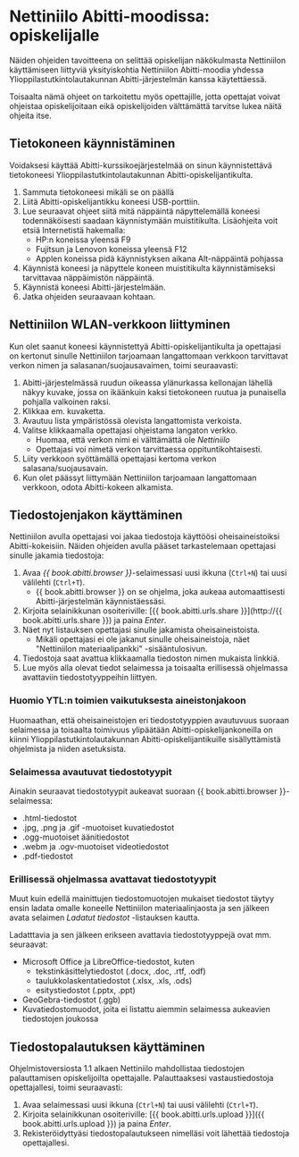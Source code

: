 # Nettiniilo Abitti-moodissa: opiskelijalle

Näiden ohjeiden tavoitteena on selittää opiskelijan näkökulmasta Nettiniilon käyttämiseen liittyviä yksityiskohtia Nettiniilon Abitti-moodia yhdessa Ylioppilastutkintolautakunnan Abitti-järjestelmän kanssa käytettäessä.

Toisaalta nämä ohjeet on tarkoitettu myös opettajille, jotta opettajat voivat ohjeistaa opiskelijoitaan eikä opiskelijoiden välttämättä tarvitse lukea näitä ohjeita itse. 

## Tietokoneen käynnistäminen

Voidaksesi käyttää Abitti-kurssikoejärjestelmää on sinun käynnistettävä tietokoneesi Ylioppilastutkintolautakunnan Abitti-opiskelijantikulta.

1. Sammuta tietokoneesi mikäli se on päällä
2. Liitä Abitti-opiskelijantikku koneesi USB-porttiin.
3. Lue seuraavat ohjeet siitä mitä näppäintä näpyttelemällä koneesi todennäköisesti saadaan käynnistymään muistitikulta. Lisäohjeita voit etsiä Internetistä hakemalla:
	- HP:n koneissa yleensä F9
	- Fujitsun ja Lenovon koneissa yleensä F12
	- Applen koneissa pidä käynnistyksen aikana Alt-näppäintä pohjassa
4. Käynnistä koneesi ja näpyttele koneen muistitikulta käynnistämiseksi tarvittavaa näppäimistön näppäintä.
5. Käynnistä koneesi Abitti-järjestelmään.
6. Jatka ohjeiden seuraavaan kohtaan.

## Nettiniilon WLAN-verkkoon liittyminen

Kun olet saanut koneesi käynnistettyä Abitti-opiskelijantikulta ja opettajasi on kertonut sinulle Nettiniilon tarjoamaan langattomaan verkkoon tarvittavat verkon nimen ja salasanan/suojausavaimen, toimi seuraavasti:

1. Abitti-järjestelmässä ruudun oikeassa ylänurkassa kellonajan lähellä näkyy kuvake, jossa on ikäänkuin kaksi tietokoneen ruutua ja punaisella pohjalla valkoinen raksi.
2. Klikkaa em. kuvaketta.
3. Avautuu lista ympäristössä olevista langattomista verkoista.
4. Valitse klikkaamalla opettajasi ohjeistama langaton verkko.
	- Huomaa, että verkon nimi ei välttämättä ole *Nettiniilo*
	- Opettajasi voi nimetä verkon tarvittaessa oppituntikohtaisesti.
5. Liity verkkoon syöttämällä opettajasi kertoma verkon salasana/suojausavain.
6. Kun olet päässyt liittymään Nettiniilon tarjoamaan langattomaan verkkoon, odota Abitti-kokeen alkamista.


## Tiedostojenjakon käyttäminen

Nettiniilon avulla opettajasi voi jakaa tiedostoja käyttöösi oheisaineistoiksi Abitti-kokeisiin. Näiden ohjeiden avulla pääset tarkastelemaan opettajasi sinulle jakamia tiedostoja:

1. Avaa *{{ book.abitti.browser }}*-selaimessasi uusi ikkuna (`Ctrl+N`) tai uusi välilehti (`Ctrl+T`).
	- {{ book.abitti.browser }} on se ohjelma, joka aukeaa automaattisesti Abitti-järjestelmän käynnistäessäsi.
2. Kirjoita selainikkunan osoiteriville: [{{ book.abitti.urls.share }}](http://{{ book.abitti.urls.share }}) ja paina *Enter*.
3. Näet nyt listauksen opettajasi sinulle jakamista oheisaineistoista.
	- Mikäli opettajasi ei ole jakanut sinulle oheisaineistoja, näet "Nettiniilon materiaalipankki" -sisääntulosivun.
4. Tiedostoja saat avattua klikkaamalla tiedoston nimen mukaista linkkiä.
5. Lue myös alla olevat tiedot selaimessa ja toisaalta erillisessä ohjelmassa avattaviin tiedostotyyppeihin liittyen.

### Huomio YTL:n toimien vaikutuksesta aineistonjakoon

Huomaathan, että oheisaineistojen eri tiedostotyyppien avautuvuus suoraan selaimessa ja toisaalta toimivuus ylipäätään Abitti-opiskelijankoneilla on kiinni Ylioppilastutkintolautakunnan Abitti-opiskelijantikuille sisällyttämistä ohjelmista ja niiden asetuksista.

### Selaimessa avautuvat tiedostotyypit

Ainakin seuraavat tiedostotyypit aukeavat suoraan {{ book.abitti.browser }}-selaimessa:

- .html-tiedostot
- .jpg, .png ja .gif -muotoiset kuvatiedostot
- .ogg-muotoiset äänitiedostot
- .webm ja .ogv-muotoiset videotiedostot
- .pdf-tiedostot

### Erillisessä ohjelmassa avattavat tiedostotyypit

Muut kuin edellä mainittujen tiedostomuotojen mukaiset tiedostot täytyy ensin ladata omalle koneelle Nettiniilon materiaalinjaosta ja sen jälkeen avata selaimen *Ladatut tiedostot* -listauksen kautta.

Ladatttavia ja sen jälkeen erikseen avattavia tiedostotyyppejä ovat mm. seuraavat:

- Microsoft Office ja LibreOffice-tiedostot, kuten
	- tekstinkäsittelytiedostot (.docx, .doc, .rtf, .odf)
	- taulukkolaskentatiedostot (.xlsx, .xls, .ods)
	- esitystiedostot (.pptx, .ppt)
- GeoGebra-tiedostot (.ggb)
- Kuvatiedostomuodot, joita ei listattu aiemmin selaimessa aukeavien tiedostojen joukossa


## Tiedostopalautuksen käyttäminen

Ohjelmistoversiosta 1.1 alkaen Nettiniilo mahdollistaa tiedostojen palauttamisen opiskelijoilta opettajalle. Palauttaaksesi vastaustiedostoja opettajallesi, toimi seuraavasti:

1. Avaa selaimessasi uusi ikkuna (`Ctrl+N`) tai uusi välilehti (`Ctrl+T`).
2. Kirjoita selainikkunan osoiteriville: [{{ book.abitti.urls.upload }}]({{ book.abitti.urls.upload }}) ja paina *Enter*.
3. Rekisteröidyttyäsi tiedostopalautukseen nimelläsi voit lähettää tiedostoja opettajallesi.